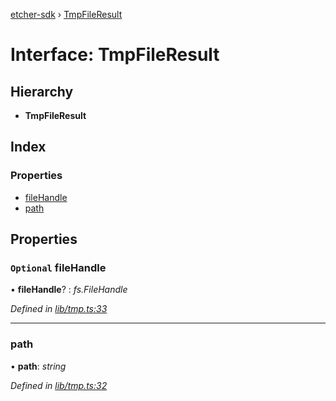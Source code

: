 [etcher-sdk](../README.md) › [TmpFileResult](tmpfileresult.md)

# Interface: TmpFileResult

## Hierarchy

* **TmpFileResult**

## Index

### Properties

* [fileHandle](tmpfileresult.md#optional-filehandle)
* [path](tmpfileresult.md#path)

## Properties

### `Optional` fileHandle

• **fileHandle**? : *fs.FileHandle*

*Defined in [lib/tmp.ts:33](https://github.com/balena-io-modules/etcher-sdk/blob/9e465a8/lib/tmp.ts#L33)*

___

###  path

• **path**: *string*

*Defined in [lib/tmp.ts:32](https://github.com/balena-io-modules/etcher-sdk/blob/9e465a8/lib/tmp.ts#L32)*
